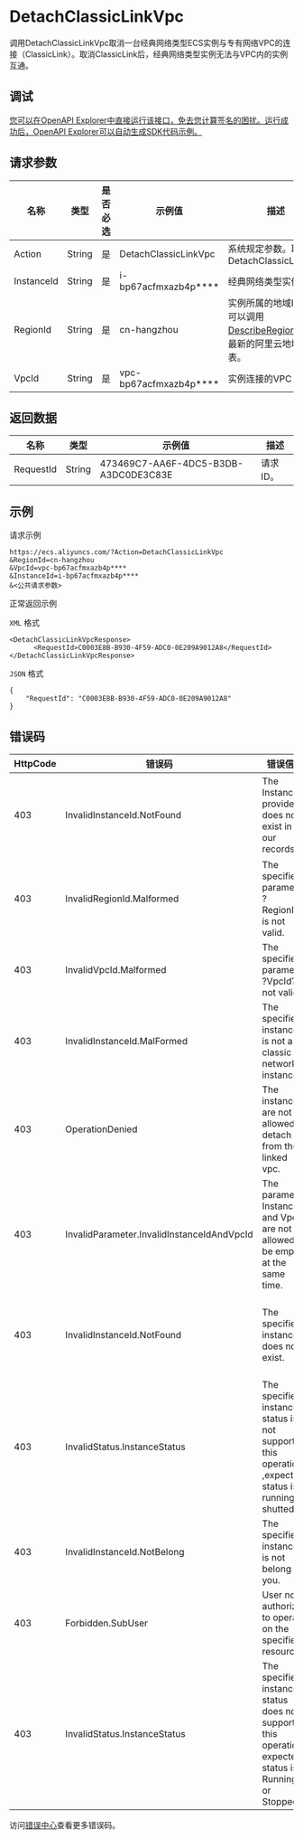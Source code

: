 # DetachClassicLinkVpc

调用DetachClassicLinkVpc取消一台经典网络类型ECS实例与专有网络VPC的连接（ClassicLink）。取消ClassicLink后，经典网络类型实例无法与VPC内的实例互通。

## 调试

[您可以在OpenAPI Explorer中直接运行该接口，免去您计算签名的困扰。运行成功后，OpenAPI Explorer可以自动生成SDK代码示例。](https://api.aliyun.com/#product=Ecs&api=DetachClassicLinkVpc&type=RPC&version=2014-05-26)

## 请求参数

|名称|类型|是否必选|示例值|描述|
|--|--|----|---|--|
|Action|String|是|DetachClassicLinkVpc|系统规定参数。取值：DetachClassicLinkVpc |
|InstanceId|String|是|i-bp67acfmxazb4p\*\*\*\*|经典网络类型实例ID。 |
|RegionId|String|是|cn-hangzhou|实例所属的地域ID。您可以调用[DescribeRegions](~~25609~~)查看最新的阿里云地域列表。 |
|VpcId|String|是|vpc-bp67acfmxazb4p\*\*\*\*|实例连接的VPC ID。 |

## 返回数据

|名称|类型|示例值|描述|
|--|--|---|--|
|RequestId|String|473469C7-AA6F-4DC5-B3DB-A3DC0DE3C83E|请求ID。 |

## 示例

请求示例

```
https://ecs.aliyuncs.com/?Action=DetachClassicLinkVpc
&RegionId=cn-hangzhou
&VpcId=vpc-bp67acfmxazb4p****
&InstanceId=i-bp67acfmxazb4p****
&<公共请求参数>
```

正常返回示例

`XML` 格式

```
<DetachClassicLinkVpcResponse>
      <RequestId>C0003E8B-B930-4F59-ADC0-0E209A9012A8</RequestId>
</DetachClassicLinkVpcResponse>
```

`JSON` 格式

```
{
    "RequestId": "C0003E8B-B930-4F59-ADC0-0E209A9012A8"
}
```

## 错误码

|HttpCode|错误码|错误信息|描述|
|--------|---|----|--|
|403|InvalidInstanceId.NotFound|The InstanceId provided does not exist in our records.|指定的实例不存在，请您检查实例ID是否正确。|
|403|InvalidRegionId.Malformed|The specified parameter ?RegionId? is not valid.|指定的 RegionId 不合法。|
|403|InvalidVpcId.Malformed|The specified parameter ?VpcId? is not valid.|指定的 VpcId 不合法。|
|403|InvalidInstanceId.MalFormed|The specified instance is not a classic network instance.|指定的实例不是经典网络实例。|
|403|OperationDenied|The instances are not allowed to detach from the linked vpc.|不允许将此实例与已连接的VPC分离。|
|403|InvalidParameter.InvalidInstanceIdAndVpcId|The parameter InstanceId and VpcId are not allowed to be empty at the same time.|至少指定一个InstanceId或VpcId。|
|403|InvalidInstanceId.NotFound|The specified instance does not exist.|指定的实例不存在，请您检查实例ID是否正确。|
|403|InvalidStatus.InstanceStatus|The specified instance status is not support this operation ,expect status is running or shutted.|指定的实例状态不支持此操作，期望的操作状态是Running或者Stopped。|
|403|InvalidInstanceId.NotBelong|The specified instance is not belong to you.|指定的实例不在您账号下。|
|403|Forbidden.SubUser|User not authorized to operate on the specified resource.|您当前的子账号没有操作此资源的权限。|
|403|InvalidStatus.InstanceStatus|The specified instance status does not support this operation, expected status is Running or Stopped.|指定的实例状态不支持此操作，期望的操作状态是Running或者Stopped。|

访问[错误中心](https://error-center.alibabacloud.com/status/product/Ecs)查看更多错误码。

